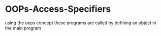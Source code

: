 # OOPs-Access-Specifiers
using the oops concept these programs are called by defining an object in the main program
